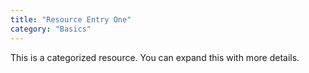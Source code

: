 ```yaml
---
title: "Resource Entry One"
category: "Basics"
---
```


This is a categorized resource. You can expand this with more details.
